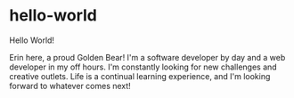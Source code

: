 # hello-world

Hello World!

Erin here, a proud Golden Bear! I'm a software developer by day and a web developer in my off hours. I'm constantly looking for new challenges and creative outlets. Life is a continual learning experience, and I'm looking forward to whatever comes next!
